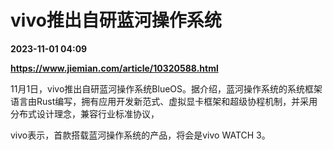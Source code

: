 # vivo推出自研蓝河操作系统

**2023-11-01 04:09**

**https://www.jiemian.com/article/10320588.html**

11月1日，vivo推出自研蓝河操作系统BlueOS。据介绍，蓝河操作系统的系统框架语言由Rust编写，拥有应用开发新范式、虚拟显卡框架和超级协程机制，并采用分布式设计理念，兼容行业标准协议，

vivo表示，首款搭载蓝河操作系统的产品，将会是vivo WATCH 3。